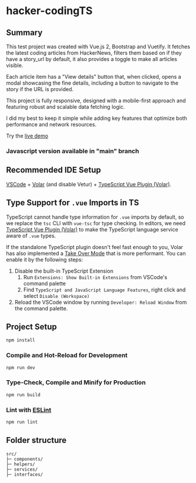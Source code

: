 # hacker-codingTS

## Summary
This test project was created with Vue.js 2, Bootstrap and Vuetify. It fetches the latest coding articles from HackerNews, filters them based on if they have a story_url by default, it also provides a toggle to make all articles visible.

Each article item has a "View details" button that, when clicked, opens a modal showcasing the fine details, including a button to navigate to the story if the URL is provided.

This project is fully responsive, designed with a mobile-first approach and featuring robust and scalable data fetching logic.

I did my best to keep it simple while adding key features that optimize both performance and network resources.

Try the [live demo](https://hacker-coding.netlify.app/)
### Javascript version available in "main" branch

## Recommended IDE Setup

[VSCode](https://code.visualstudio.com/) + [Volar](https://marketplace.visualstudio.com/items?itemName=Vue.volar) (and disable Vetur) + [TypeScript Vue Plugin (Volar)](https://marketplace.visualstudio.com/items?itemName=Vue.vscode-typescript-vue-plugin).

## Type Support for `.vue` Imports in TS

TypeScript cannot handle type information for `.vue` imports by default, so we replace the `tsc` CLI with `vue-tsc` for type checking. In editors, we need [TypeScript Vue Plugin (Volar)](https://marketplace.visualstudio.com/items?itemName=Vue.vscode-typescript-vue-plugin) to make the TypeScript language service aware of `.vue` types.

If the standalone TypeScript plugin doesn't feel fast enough to you, Volar has also implemented a [Take Over Mode](https://github.com/johnsoncodehk/volar/discussions/471#discussioncomment-1361669) that is more performant. You can enable it by the following steps:

1. Disable the built-in TypeScript Extension
    1) Run `Extensions: Show Built-in Extensions` from VSCode's command palette
    2) Find `TypeScript and JavaScript Language Features`, right click and select `Disable (Workspace)`
2. Reload the VSCode window by running `Developer: Reload Window` from the command palette.


## Project Setup

```sh
npm install
```

### Compile and Hot-Reload for Development

```sh
npm run dev
```

### Type-Check, Compile and Minify for Production

```sh
npm run build
```

### Lint with [ESLint](https://eslint.org/)

```sh
npm run lint
```

## Folder structure
```ascii
src/
├─ components/
├─ helpers/
├─ services/
├─ interfaces/

```